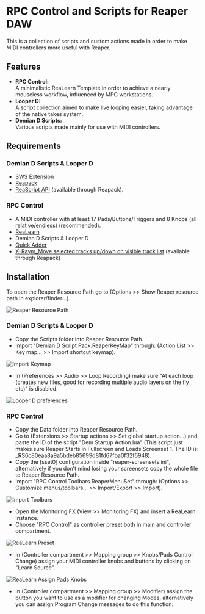 # RPC Control and Scripts for Reaper DAW
This is a collection of scripts and custom actions made in order to make MIDI controllers more useful with Reaper.  

## Features
* **RPC Control:**  
  A minimalistic ReaLearn Template in order to achieve a nearly mouseless workflow, influenced by MPC workstations.  
* **Looper D:**  
  A script collection aimed to make live looping easier, taking advantage of the native takes system.
* **Demian D Scripts:**  
  Various scripts made mainly for use with MIDI controllers.
  
## Requirements
### Demian D Scripts & Looper D
* [SWS Extension](https://www.sws-extension.org/)
* [Reapack](https://reapack.com/)
* [ReaScript API](https://forum.cockos.com/showthread.php?t=212174) (available through Reapack).

### RPC Control
* A MIDI controller with at least 17 Pads/Buttons/Triggers and 8 Knobs (all relative/endless) (recommended).
* [ReaLearn](https://www.helgoboss.org/projects/realearn/)
* Demian D Scripts & Looper D
* [Quick Adder](https://forum.cockos.com/showthread.php?t=232928)
* [X-Raym_Move selected tracks up/down on visible track list](https://forum.cockos.com/showthread.php?t=178071) (available through Reapack)

## Installation
To open the Reaper Resource Path go to (Options >> Show Reaper resource path in explorer/finder...).  

![Reaper Resource Path](https://user-images.githubusercontent.com/113860974/191146302-e6bc7f96-15f2-4317-b8bf-177025e5368c.jpg)

### Demian D Scripts & Looper D
* Copy the Scripts folder into Reaper Resource Path.
* Import "Demian D Script Pack.ReaperKeyMap" through: (Action List >> Key map... >> Import shortcut keymap).  

![Import Keymap](https://user-images.githubusercontent.com/113860974/191146345-0d6454f5-3a74-41f0-927d-9cdbc70c0bfb.jpg)

* In (Preferences >> Audio >> Loop Recording)  make sure "At each loop (creates new files, good for recording multiple audio layers on the fly etc)" is disabled.

![Looper D preferences](https://user-images.githubusercontent.com/113860974/191147958-3a531ecc-dfa0-415e-a4f6-1834cdb37cb2.jpg)

### RPC Control
* Copy the Data folder into Reaper Resource Path.
* Go to (Extensions >> Startup actions >> Set global startup action...) and paste the ID of the script "Dem Startup Action.lua" (This script just makes sure Reaper Starts in Fullscreen and Loads Screenset 1. The ID is: _RS6c80eaa8a9a5bdeb85699d81fd67fba0f32f6948).  
* Copy the [sset0] configuration inside "reaper-screensets.ini", alternatively if you don't mind losing your screensets copy the whole file to Reaper Resource Path.
* Import "RPC Control Toolbars.ReaperMenuSet" through: (Options >> Customize menus/toolbars... >> Import/Export >> Import).

![Import Toolbars](https://user-images.githubusercontent.com/113860974/191152689-1eebc6ba-a137-46e6-b8e5-56185eadf565.jpg)

* Open the Monitoring FX (View >> Monitoring FX) and insert a ReaLearn Instance.
* Choose "RPC Control" as controller preset both in main and controller compartment.

![ReaLearn Preset](https://user-images.githubusercontent.com/113860974/191152761-4925c86a-cacb-49d6-941d-784ca8f2858b.jpg)

* In (Controller compartment >> Mapping group >> Knobs/Pads Control Change) assign your MIDI controller knobs and buttons by clicking on "Learn Source".

![ReaLearn Assign Pads Knobs](https://user-images.githubusercontent.com/113860974/191152778-e661e1f2-5b9b-407e-8acb-f5b0068a5d68.jpg)

* In (Controller compartment >> Mapping group >> Modifier) assign the button you want to use as a modifier for changing Modes, alternatively you can assign Program Change messages to do this function.







